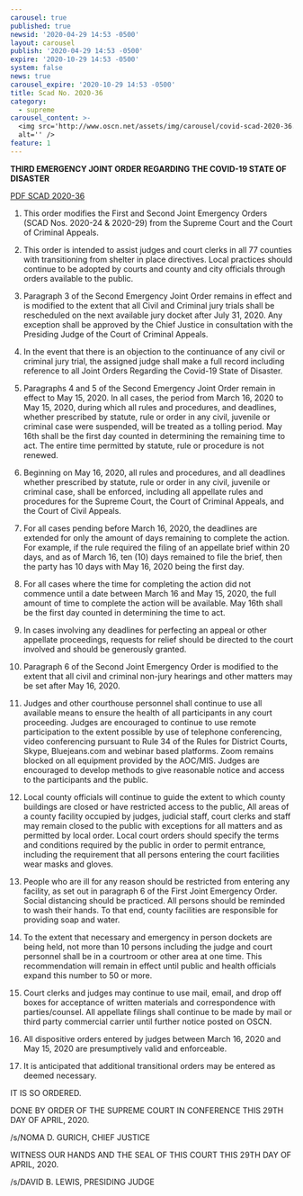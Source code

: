 ```yaml
---
carousel: true
published: true
newsid: '2020-04-29 14:53 -0500'
layout: carousel
publish: '2020-04-29 14:53 -0500'
expire: '2020-10-29 14:53 -0500'
system: false
news: true
carousel_expire: '2020-10-29 14:53 -0500'
title: Scad No. 2020-36
category:
  - supreme
carousel_content: >-
  <img src='http://www.oscn.net/assets/img/carousel/covid-scad-2020-36.jpg'
  alt='' />
feature: 1
---
```

**THIRD EMERGENCY JOINT ORDER REGARDING** 
**THE COVID-19 STATE OF DISASTER**

[PDF SCAD 2020-36](http://www.oscn.net/images/news/SCAD-2020-36.pdf)


1. This order modifies the First and Second Joint Emergency Orders (SCAD Nos. 2020-24 & 2020-29) from the Supreme Court and the Court of Criminal Appeals. 

2. This order is intended to assist judges and court clerks in all 77 counties with transitioning from shelter in place directives. Local practices should continue to be adopted by courts and county and city officials through orders available to the public.

3. Paragraph 3 of the Second Emergency Joint Order remains in effect and is modified to the extent that all Civil and Criminal jury trials shall be rescheduled on the next available jury docket after July 31, 2020. Any exception shall be approved by the Chief Justice in consultation with the Presiding Judge of the Court of Criminal Appeals.

4. In the event that there is an objection to the continuance of any civil or criminal jury trial, the assigned judge shall make a full record including reference to all Joint Orders Regarding the Covid-19 State of Disaster.

5. Paragraphs 4 and 5 of the Second Emergency Joint Order remain in effect to May 15, 2020. In all cases, the period from March 16, 2020 to May 15, 2020, during which all rules and procedures, and deadlines, whether prescribed by statute, rule or order in any civil, juvenile or criminal case were suspended, will be treated as a tolling period. May 16th shall be the first day counted in determining the remaining time to act. The entire time permitted by statute, rule or procedure is not renewed.

6. Beginning on May 16, 2020, all rules and procedures, and all deadlines whether prescribed by statute, rule or order in any civil, juvenile or criminal case, shall be enforced, including all appellate rules and procedures for the Supreme Court, the Court of Criminal Appeals, and the Court of Civil Appeals.

7. For all cases pending before March 16, 2020, the deadlines are extended for only the amount of days remaining to complete the action. For example, if the rule required the filing of an appellate brief within 20 days, and as of March 16, ten (10) days remained to file the brief, then the party has 10 days with May 16, 2020 being the first day.

8. For all cases where the time for completing the action did not commence until a date between March 16 and May 15, 2020, the full amount of time to complete the action will be available. May 16th shall be the first day counted in determining the time to act.

9. In cases involving any deadlines for perfecting an appeal or other appellate proceedings, requests for relief should be directed to the court involved and should be generously granted. 

10. Paragraph 6 of the Second Joint Emergency Order is modified to the extent that all civil and criminal non-jury hearings and other matters may be set after May 16, 2020.

11. Judges and other courthouse personnel shall continue to use all available means to ensure the health of all participants in any court proceeding. Judges are encouraged to continue to use remote participation to the extent possible by use of telephone conferencing, video conferencing pursuant to Rule 34 of the Rules for District Courts, Skype, Bluejeans.com and webinar based platforms. Zoom remains blocked on all equipment provided by the AOC/MIS. Judges are encouraged to develop methods to give reasonable notice and access to the participants and the public.

12. Local county officials will continue to guide the extent to which county buildings are closed or have restricted access to the public, All areas of a county facility occupied by judges, judicial staff, court clerks and staff may remain closed to the public with exceptions for all matters and as permitted by local order. Local court orders should specify the terms and conditions required by the public in order to permit entrance, including the requirement that all persons entering the court facilities wear masks and gloves.

13. People who are ill for any reason should be restricted from entering any facility, as set out in paragraph 6 of the First Joint Emergency Order. Social distancing should be practiced. All persons should be reminded to wash their hands. To that end, county facilities are responsible for providing soap and water.

14. To the extent that necessary and emergency in person dockets are being held, not more than 10 persons including the judge and court personnel shall be in a courtroom or other area at one time. This recommendation will remain in effect until public and health officials expand this number to 50 or more.

15. Court clerks and judges may continue to use mail, email, and drop off boxes for acceptance of written materials and correspondence with parties/counsel. All appellate filings shall continue to be made by mail or third party commercial carrier until further notice posted on OSCN.

16. All dispositive orders entered by judges between March 16, 2020 and May 15, 2020 are presumptively valid and enforceable.

17. It is anticipated that additional transitional orders may be entered as deemed necessary.

IT IS SO ORDERED.   

DONE BY ORDER OF THE SUPREME COURT IN CONFERENCE THIS 29TH DAY OF APRIL, 2020.

/s/NOMA D. GURICH, CHIEF JUSTICE

WITNESS OUR HANDS AND THE SEAL OF THIS COURT THIS 29TH DAY OF APRIL, 2020. 

/s/DAVID B. LEWIS, PRESIDING JUDGE
